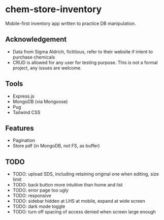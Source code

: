 # chem-store-inventory

Mobile-first inventory app written to practice DB manipulation.

## Acknowledgement

- Data from Sigma Aldrich, fictitious, refer to their website if intent to
  purchase chemicals
- CRUD is allowed for any user for testing purpose. This is not a formal
  project, any issues are welcome.

## Tools

- Express.js
- MongoDB (via Mongoose)
- Pug
- Tailwind CSS

## Features

- Pagination
- Store pdf (in MongoDB, not FS, as buffer)

## TODO

- TODO: upload SDS, including retaining original one when editing, size limit
- TODO: back button more intuitive than home and list
- TODO: error page too ugly
- TODO: responsive
- TODO: sidebar hidden at LHS at mobile, expand at wide screen
- TODO: dark mode toggle
- TODO: turn off spacing of access denied when screen large enough
